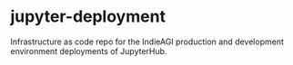 # jupyter-deployment
Infrastructure as code repo for the IndieAGI production and development environment deployments of JupyterHub.
